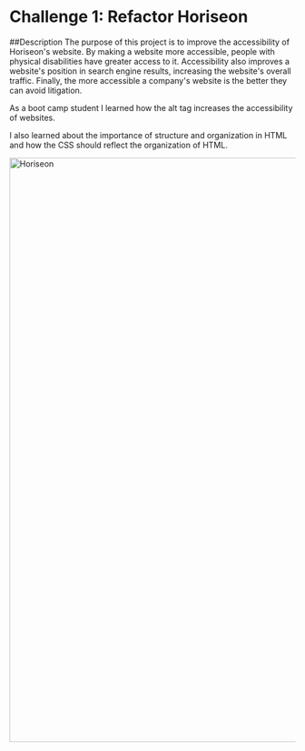 # Challenge 1: Refactor Horiseon

##Description
The purpose of this project is to improve the accessibility of Horiseon's website. 
By making a website more accessible, people with physical disabilities have greater access to it. Accessibility also improves a website's position in search engine results, increasing the website's overall traffic. 
Finally, the more accessible a company's website is the better they can avoid litigation. 

As a boot camp student I learned how the alt tag increases the accessibility of websites.

I also learned about the importance of structure and organization in HTML and how the CSS should reflect the organization of HTML.

<img width="1027" alt="Horiseon" src="https://github.com/Kristin611/challenge-1/assets/131815565/dc9cc0fb-e5c1-4a08-8292-c95c634ad4ff">


